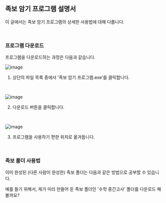 ## 족보 암기 프로그램 설명서

이 글에서는 족보 암기 프로그램의 상세한 사용법에 대해 다룹니다.

<br>

### 프로그램 다운로드

프로그램을 다운로드하는 과정은 다음과 같습니다.

![image](https://github.com/yeohj0710/exam-study-program/assets/93759367/0bbc734a-c55a-45b7-8bd8-5bc3ecddf548)

1. 상단의 파일 목록 중에서 '족보 암기 프로그램.exe'를 클릭합니다.

<br>

![image](https://github.com/yeohj0710/exam-study-program/assets/93759367/0bb0943d-264b-4369-aa11-6a52bf8b5787)

2. 다운로드 버튼을 클릭합니다.

<br>

![image](https://github.com/yeohj0710/exam-study-program/assets/93759367/61ddfecf-3232-4cb0-bee2-42b73fc48c58)

3. 프로그램을 사용하기 편한 위치로 옮겨둡니다.

<br>

### 족보 폴더 사용법

이미 완성된 (다른 사람이 완성한) 족보 폴더는 다음과 같은 방법으로 공부할 수 있습니다.

예를 들기 위해서, 제가 미리 만들어 둔 족보 폴더인 '수학 중간고사' 폴더를 다운로드 해 볼까요?



